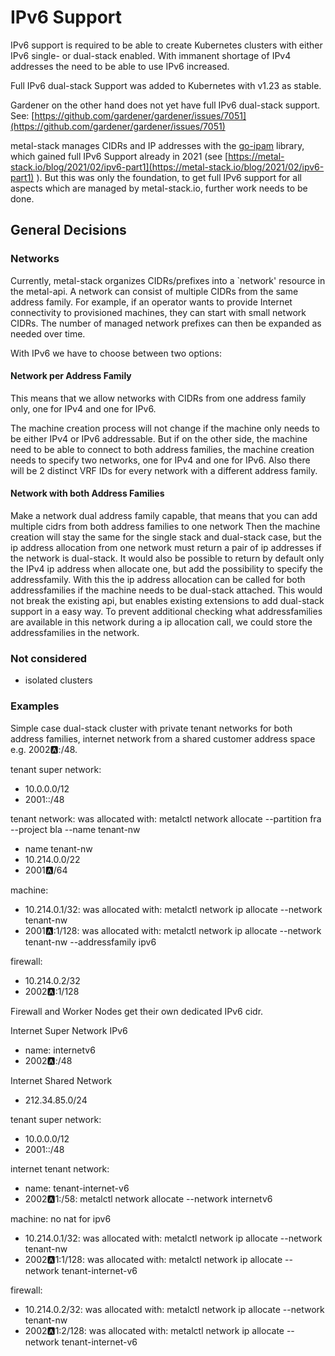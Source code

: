 # IPv6 Support

IPv6 support is required to be able to create Kubernetes clusters with either IPv6 single- or dual-stack enabled.
With immanent shortage of IPv4 addresses the need to be able to use IPv6 increased.

Full IPv6 dual-stack Support was added to Kubernetes with v1.23 as stable.

Gardener on the other hand does not yet have full IPv6 dual-stack support. See: [https://github.com/gardener/gardener/issues/7051](https://github.com/gardener/gardener/issues/7051)

metal-stack manages CIDRs and IP addresses with the [go-ipam](https://github.com/metal-stack/go-ipam) library, which gained full IPv6 Support already in 2021 (see [https://metal-stack.io/blog/2021/02/ipv6-part1](https://metal-stack.io/blog/2021/02/ipv6-part1) ).
But this was only the foundation, to get full IPv6 support for all aspects which are managed by metal-stack.io, further work needs to be done.

## General Decisions

### Networks

Currently, metal-stack organizes CIDRs/prefixes into a `network' resource in the metal-api. A network can consist of multiple CIDRs from the same address family. For example, if an operator wants to provide Internet connectivity to provisioned machines, they can start with small network CIDRs. The number of managed network prefixes can then be expanded as needed over time.

With IPv6 we have to choose between two options:

#### Network per Address Family

This means that we allow networks with CIDRs from one address family only, one for IPv4 and one for IPv6.

The machine creation process will not change if the machine only needs to be either IPv4 or IPv6 addressable.
But if on the other side, the machine need to be able to connect to both address families, the machine creation needs to specify two networks, one for IPv4 and one for IPv6.
Also there will be 2 distinct VRF IDs for every network with a different address family.

#### Network with both Address Families

Make a network dual address family capable, that means that you can add multiple cidrs from both address families to one network
Then the machine creation will stay the same for the single stack and dual-stack case, but the ip address allocation from one network must return a pair of ip addresses if the network is dual-stack.
It would also be possible to return by default only the IPv4 ip address when allocate one, but add the possibility to specify the addressfamily. With this the ip address allocation can be called for both addressfamilies if the machine needs to be dual-stack attached. This would not break the existing api, but enables existing extensions to add dual-stack support in a easy way.
To prevent additional checking what addressfamilies are available in this network during a ip allocation call, we could store the addressfamilies in the network.

### Not considered

- isolated clusters

### Examples

Simple case dual-stack cluster with private tenant networks for both address families, internet network from a shared customer address space e.g. 2002:a::/48.

tenant super network:
  - 10.0.0.0/12
  - 2001::/48


tenant network: was allocated with: metalctl network allocate --partition fra --project bla --name tenant-nw
  - name tenant-nw
  - 10.214.0.0/22
  - 2001:a:/64

machine:
  - 10.214.0.1/32: was allocated with: metalctl network ip allocate --network tenant-nw
  - 2001:a::1/128: was allocated with: metalctl network ip allocate --network tenant-nw --addressfamily ipv6

firewall:
  - 10.214.0.2/32
  - 2002:a::1/128

Firewall and Worker Nodes get their own dedicated IPv6 cidr.

Internet Super Network IPv6
  - name: internetv6
  - 2002:a::/48

Internet Shared Network
  - 212.34.85.0/24

tenant super network:
  - 10.0.0.0/12
  - 2001::/48

internet tenant network:
  - name: tenant-internet-v6
  - 2002:a:1:/58: metalctl network allocate --network internetv6

machine: no nat for ipv6
  - 10.214.0.1/32: was allocated with: metalctl network ip allocate --network tenant-nw
  - 2002:a:1:1/128: was allocated with: metalctl network ip allocate --network tenant-internet-v6


firewall:
  - 10.214.0.2/32: was allocated with: metalctl network ip allocate --network tenant-nw
  - 2002:a:1:2/128: was allocated with: metalctl network ip allocate --network tenant-internet-v6
